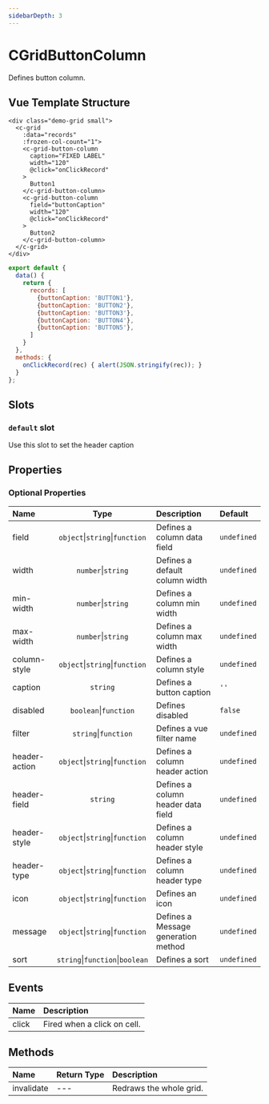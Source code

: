 ```yaml
---
sidebarDepth: 3
---
```


# CGridButtonColumn

Defines button column.

## Vue Template Structure

<code-preview>

```vue
<div class="demo-grid small">
  <c-grid
    :data="records"
    :frozen-col-count="1">
    <c-grid-button-column
      caption="FIXED LABEL"
      width="120"
      @click="onClickRecord"
    >
      Button1
    </c-grid-button-column>
    <c-grid-button-column
      field="buttonCaption"
      width="120"
      @click="onClickRecord"
    >
      Button2
    </c-grid-button-column>
  </c-grid>
</div>
```

```js
export default {
  data() {
    return {
      records: [
        {buttonCaption: 'BUTTON1'},
        {buttonCaption: 'BUTTON2'},
        {buttonCaption: 'BUTTON3'},
        {buttonCaption: 'BUTTON4'},
        {buttonCaption: 'BUTTON5'},
      ]
    }
  },
  methods: {
    onClickRecord(rec) { alert(JSON.stringify(rec)); }
  }
};
```

</code-preview>

## Slots

<!-- SLOT_DEFAULT_START -->

### `default` slot

Use this slot to set the header caption

<!-- SLOT_DEFAULT_END -->

## Properties

<!-- PROPS_TABLE_START -->

### Optional Properties

| Name        | Type    | Description         | Default  |
|:------------|:-------:|:--------------------|:---------|
| field | `object`&#124;`string`&#124;`function`  | Defines a column data field | `undefined` |
| width | `number`&#124;`string`  | Defines a default column width | `undefined` |
| min-width | `number`&#124;`string`  | Defines a column min width | `undefined` |
| max-width | `number`&#124;`string`  | Defines a column max width | `undefined` |
| column-style | `object`&#124;`string`&#124;`function`  | Defines a column style | `undefined` |
| caption | `string`  | Defines a button caption | `''` |
| disabled | `boolean`&#124;`function`  | Defines disabled | `false` |
| filter | `string`&#124;`function`  | Defines a vue filter name | `undefined` |
| header-action | `object`&#124;`string`&#124;`function`  | Defines a column header action | `undefined` |
| header-field | `string`  | Defines a column header data field | `undefined` |
| header-style | `object`&#124;`string`&#124;`function`  | Defines a column header style | `undefined` |
| header-type | `object`&#124;`string`&#124;`function`  | Defines a column header type | `undefined` |
| icon | `object`&#124;`string`&#124;`function`  | Defines an icon | `undefined` |
| message | `object`&#124;`string`&#124;`function`  | Defines a Message generation method | `undefined` |
| sort | `string`&#124;`function`&#124;`boolean`  | Defines a sort | `undefined` |

<!-- PROPS_TABLE_END -->

## Events

<!-- EVENTS_TABLE_START -->

| Name        | Description         |
|:------------|:--------------------|
| click | Fired when a click on cell. |

<!-- EVENTS_TABLE_END -->

## Methods

<!-- METHODS_TABLE_START -->

| Name        | Return Type | Description         |
|:------------|:------------|:--------------------|
| invalidate | --- | Redraws the whole grid. |

<!-- METHODS_TABLE_END -->
